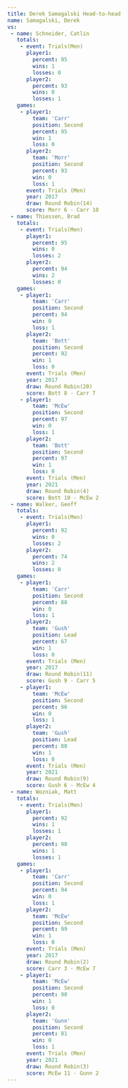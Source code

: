 ```yaml
---
title: Derek Samagalski Head-to-head
name: Samagalski, Derek
vs:
 - name: Schneider, Catlin
   totals:
    - event: Trials(Men)
      player1:
        percent: 95
        wins: 1
        losses: 0
      player2:
        percent: 93
        wins: 0
        losses: 1
   games:
    - player1:
        team: 'Carr'
        position: Second
        percent: 95
        win: 1
        loss: 0
      player2:
        team: 'Morr'
        position: Second
        percent: 93
        win: 0
        loss: 1
      event: Trials (Men)
      year: 2017
      draw: Round Robin(14)
      score: Morr 6 - Carr 10
 - name: Thiessen, Brad
   totals:
    - event: Trials(Men)
      player1:
        percent: 95
        wins: 0
        losses: 2
      player2:
        percent: 94
        wins: 2
        losses: 0
   games:
    - player1:
        team: 'Carr'
        position: Second
        percent: 94
        win: 0
        loss: 1
      player2:
        team: 'Bott'
        position: Second
        percent: 92
        win: 1
        loss: 0
      event: Trials (Men)
      year: 2017
      draw: Round Robin(20)
      score: Bott 8 - Carr 7
    - player1:
        team: 'McEw'
        position: Second
        percent: 97
        win: 0
        loss: 1
      player2:
        team: 'Bott'
        position: Second
        percent: 97
        win: 1
        loss: 0
      event: Trials (Men)
      year: 2021
      draw: Round Robin(4)
      score: Bott 10 - McEw 2
 - name: Walker, Geoff
   totals:
    - event: Trials(Men)
      player1:
        percent: 92
        wins: 0
        losses: 2
      player2:
        percent: 74
        wins: 2
        losses: 0
   games:
    - player1:
        team: 'Carr'
        position: Second
        percent: 88
        win: 0
        loss: 1
      player2:
        team: 'Gush'
        position: Lead
        percent: 67
        win: 1
        loss: 0
      event: Trials (Men)
      year: 2017
      draw: Round Robin(11)
      score: Gush 9 - Carr 5
    - player1:
        team: 'McEw'
        position: Second
        percent: 96
        win: 0
        loss: 1
      player2:
        team: 'Gush'
        position: Lead
        percent: 80
        win: 1
        loss: 0
      event: Trials (Men)
      year: 2021
      draw: Round Robin(9)
      score: Gush 6 - McEw 4
 - name: Wozniak, Matt
   totals:
    - event: Trials(Men)
      player1:
        percent: 92
        wins: 1
        losses: 1
      player2:
        percent: 90
        wins: 1
        losses: 1
   games:
    - player1:
        team: 'Carr'
        position: Second
        percent: 94
        win: 0
        loss: 1
      player2:
        team: 'McEw'
        position: Second
        percent: 99
        win: 1
        loss: 0
      event: Trials (Men)
      year: 2017
      draw: Round Robin(2)
      score: Carr 3 - McEw 7
    - player1:
        team: 'McEw'
        position: Second
        percent: 90
        win: 1
        loss: 0
      player2:
        team: 'Gunn'
        position: Second
        percent: 81
        win: 0
        loss: 1
      event: Trials (Men)
      year: 2021
      draw: Round Robin(3)
      score: McEw 11 - Gunn 2
---
```

